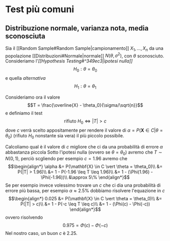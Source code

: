 # Test più comuni
## Distribuzione normale, varianza nota, media sconosciuta
Sia il [[Random Sample#Random Sample|campionamento]] $X_1, ..., X_n$ da una popolazione [[Distribuzioni#Normale|normale]] $N(\theta, \sigma^2)$, con $\theta$ sconosciuto.
Consideriamo l'*[[Hypothesis Testing#^349ec3|ipotesi nulla]]* $$H_0: \theta = \theta_0$$ e quella *alternativa* $$H_1: \theta = \theta_1$$

Consideriamo ora il valore $$T = \frac{\overline{X} - \theta_0}{\sigma/\sqrt{n}}$$ e definiamo il test $$\text{rifiuto } H_0 \iff |T| > c$$ dove $c$ verrà scelto appositamente per rendere il valore di $\alpha = P(\mathbf{X} \in C \vert \theta = \theta_0)$ (rifiuto $H_0$ nonstante sia vera) il più piccolo possibile.

Calcoliamo qual è il valore di $c$ migliore che ci da una probabilità di errore $\alpha$ abbastanza piccola
Sotto l'ipotesi nulla (ovvero se $\theta = \theta_0$) avremo che $T \sim N(0,1)$, perciò scgliendo per esempio $c = 1.96$ avremo che
$$\begin{align*}
\alpha
&= P(\mathbf{X} \in C \vert \theta = \theta_0)\\
&= P(|T| > 1.96)\\
&= 1 - P(-1.96 \leq T \leq 1.96)\\
&= 1 - (\Phi(1.96) - \Phi(-1.96))\\
&\approx 5\%
\end{align*}$$
 Se per esempio invece volessimo trovare un $c$ che ci dia una probabilità di errore più bassa, per esempio $\alpha \approx 2.5\%$ dobbiamo risolvere l'equazione in $c$
 $$\begin{align*}
0.025
&= P(\mathbf{X} \in C \vert \theta = \theta_0)\\
&= P(|T| > c)\\
&= 1 - P(-c \leq T \leq c)\\
&= 1 - (\Phi(c) - \Phi(-c))
\end{align*}$$
ovvero risolvendo $$0.975 = \Phi(c) - \Phi(-c)$$
Nel nostro caso, un buon $c$ è $2.25$.